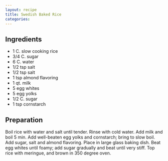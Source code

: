```yaml
---
layout: recipe
title: Swedish Baked Rice
categories:
---
```


## Ingredients

- 1 C. slow cooking rice
- 3/4 C. sugar
- 6 C. water
- 1/2 tsp salt
- 1/2 tsp salt
- 1 tsp almond flavoring
- 1 qt. milk
- 5 egg whites
- 5 egg yolks
- 1/2 C. sugar
- 1 tsp cornstarch

## Preparation

Boil rice with water and salt until tender.  Rinse with cold water.  Add milk and boil 5 min.  Add well-beaten egg yolks and cornstarch; bring to slow boil.  Add sugar, salt and almond flavoring.  Place in large glass baking dish.  Beat egg whites until foamy; add sugar gradually and beat until very stiff.  Top rice with meringue, and brown in 350 degree oven.